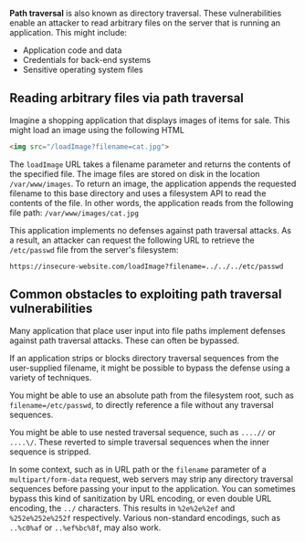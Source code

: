 **Path traversal** is also known as directory traversal. These vulnerabilities enable an attacker to read arbitrary files on the server that is running an application. This might include:
- Application code and data
- Credentials for back-end systems
- Sensitive operating system files

## Reading arbitrary files via path traversal
Imagine a shopping application that displays images of items for sale. This might load an image using the following HTML
```html
<img src="/loadImage?filename=cat.jpg">
```

The `loadImage` URL takes a filename parameter and returns the contents of the specified file. The image files are stored on disk in the location `/var/www/images`. To return an image, the application appends the requested filename to this base directory and uses a filesystem API to read the contents of the file. In other words, the application reads from the following file path:
`/var/www/images/cat.jpg`

This application implements no defenses against path traversal attacks. As a result, an attacker can request the following URL to retrieve the `/etc/passwd` file from the server's filesystem:
```HTTP
https://insecure-website.com/loadImage?filename=../../../etc/passwd
```

## Common obstacles to exploiting path traversal vulnerabilities
Many application that place user input into file paths implement defenses against path traversal attacks. These can often be bypassed.

If an application strips or blocks directory traversal sequences from the user-supplied filename, it might be possible to bypass the defense using a variety of techniques. 

You might be able to use an absolute path from the filesystem root, such as `filename=/etc/passwd`, to directly reference a file without any traversal sequences. 

You might be able to use nested traversal sequence, such as `....//` or `....\/`. These reverted to simple traversal sequences when the inner sequence is stripped. 

In some context, such as in URL path or the `filename` parameter of a `multipart/form-data` request, web servers may strip any directory traversal sequences before passing your input to the application. You can sometimes bypass this kind of sanitization by URL encoding, or even double URL encoding, the `../` characters. This results in `%2e%2e%2ef` and `%252e%252e%252f` respectively. Various non-standard encodings, such as `..%c0%af` or `..%ef%bc%8f`, may also work.

